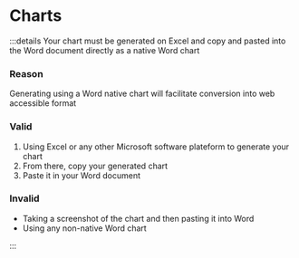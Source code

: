 # Charts

:::details Your chart must be generated on Excel and copy and pasted into the Word document directly as a native Word chart

### Reason

Generating using a Word native chart will facilitate conversion into web accessible format

### Valid

1. Using Excel or any other Microsoft software plateform to generate your chart
2. From there, copy your generated chart
3. Paste it in your Word document

### Invalid

-	Taking a screenshot of the chart and then pasting it into Word
-	Using any non-native Word chart

:::